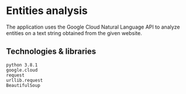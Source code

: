 # Entities analysis
The application uses the Google Cloud Natural Language API to analyze entities on a text string obtained from the given website.

## Technologies & libraries

    python 3.8.1
    google.cloud
    request
    urllib.request
    BeautifulSoup

